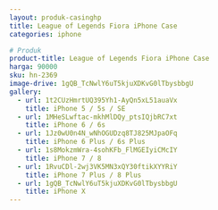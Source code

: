 ```yaml
---
layout: produk-casinghp
title: League of Legends Fiora iPhone Case
categories: iphone

# Produk
product-title: League of Legends Fiora iPhone Case
harga: 90000
sku: hn-2369
image-drive: 1gQB_TcNwlY6uT5kjuXDKvG0lTbysbbgU
gallery:
  - url: 1t2CUzHmrtUQ395Yh1-AyQn5xL51auaVx
    title: iPhone 5 / 5s / SE
  - url: 1MHeSLwftac-mkhMlDQy_ptsIQjbRC7xt
    title: iPhone 6 / 6s
  - url: 1Jz0wU0n4N_wNhOGUDzq8TJ825MJpaOFq
    title: iPhone 6 Plus / 6s Plus
  - url: 1s8MokzmWra-4sohKFb_FlMGEIyiCMcIY
    title: iPhone 7 / 8
  - url: 1RvuCDl-2wj3VK5MN3xQY30ftikXYYRiY
    title: iPhone 7 Plus / 8 Plus
  - url: 1gQB_TcNwlY6uT5kjuXDKvG0lTbysbbgU
    title: iPhone X
---
```

